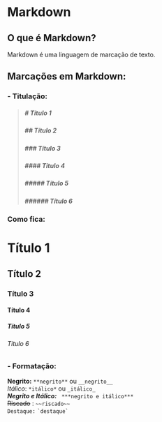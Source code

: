 # Markdown

## **O que é Markdown?**   
Markdown é uma linguagem de marcação de texto.       


## **Marcações em Markdown:**    
### - **Titulação:**  

>##### # Título 1 
>##### ## Título 2
>##### ### Título 3
>##### #### Título 4
>##### ##### Título 5
>##### ###### Título 6

### **Como fica:**

# Título 1  
## Título 2  
### Título 3  
#### Título 4  
##### Título 5  
###### Título 6    

### - **Formatação:**

**Negrito:** 
` **negrito** ` ou ` __negrito__ `  
*Itálico*: ` *itálico* ` ou `_itálico_ `  
***Negrito e Itálico:*** ` ***negrito e itálico***`   
~~Riscado~~ : ` ~~riscado~~ `  
`Destaque:` ``` `destaque` ```